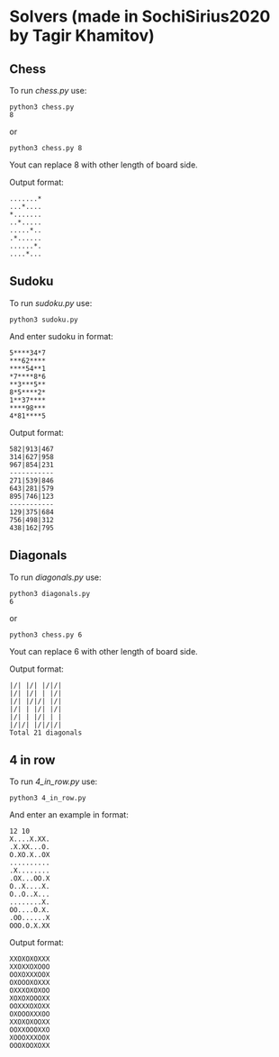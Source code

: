 # Solvers (made in SochiSirius2020 by Tagir Khamitov)

## Chess
To run *chess.py* use:

```
python3 chess.py
8
```

or

```
python3 chess.py 8
```
Yout can replace 8 with other length of board side.

Output format:

```
.......*
...*....
*.......
..*.....
.....*..
.*......
......*.
....*...
```

## Sudoku
To run *sudoku.py* use:

```
python3 sudoku.py
```
And enter sudoku in format:
```
5****34*7
***62****
****54**1
*7****8*6
**3***5**
8*5****2*
1**37****
****98***
4*81****5
```
Output format:
```
582|913|467
314|627|958
967|854|231
-----------
271|539|846
643|281|579
895|746|123
-----------
129|375|684
756|498|312
438|162|795
```

## Diagonals
To run *diagonals.py* use:

```
python3 diagonals.py
6
```

or

```
python3 chess.py 6
```
Yout can replace 6 with other length of board side.

Output format:

```
|/| |/| |/|/|
|/| |/| | |/|
|/| |/|/| |/|
|/| | |/| |/|
|/| | |/| | |
|/|/| |/|/|/|
Total 21 diagonals
```

## 4 in row
To run *4_in_row.py* use:
```
python3 4_in_row.py
```
And enter an example in format:
```
12 10
X....X.XX.
.X.XX...O.
O.XO.X..OX
..........
.X........
.OX...OO.X
O..X....X.
O..O..X...
........X.
OO....O.X.
.OO......X
OOO.O.X.XX
```
Output format:
```
XXOXOXOXXX
XXOXXOXOOO
OOXOXXXOOX
OXOOOXOXXX
OXXXOXOXOO
XOXOXOOOXX
OOXXXOXOXX
OXOOOXXXOO
XXOXOXOOXX
OOXXOOOXXO
XOOOXXXOOX
OOOXOOXOXX
```